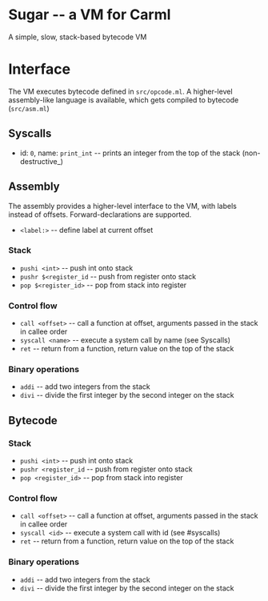 # Sugar -- a VM for Carml

A simple, slow, stack-based bytecode VM

# Interface
The VM executes bytecode defined in `src/opcode.ml`. A higher-level assembly-like language is available, which gets compiled to bytecode (`src/asm.ml`)

## Syscalls
* id: `0`, name: `print_int` -- prints an integer from the top of the stack (non-destructive_)

## Assembly
The assembly provides a higher-level interface to the VM, with labels instead of offsets. Forward-declarations are supported.
* `<label:>` -- define label at current offset
### Stack
* `pushi <int>` -- push int onto stack
* `pushr $<register_id` -- push from register onto stack
* `pop $<register_id>` -- pop from stack into register

### Control flow
* `call <offset>` -- call a function at offset, arguments passed in the stack in callee order
* `syscall <name>` -- execute a system call by name (see Syscalls)
* `ret` -- return from a function, return value on the top of the stack

### Binary operations
* `addi` -- add two integers from the stack
* `divi` -- divide the first integer by the second integer on the stack


## Bytecode
### Stack
* `pushi <int>` -- push int onto stack
* `pushr <register_id` -- push from register onto stack
* `pop <register_id>` -- pop from stack into register

### Control flow
* `call <offset>` -- call a function at offset, arguments passed in the stack in callee order
* `syscall <id>` -- execute a system call with id (see #syscalls)
* `ret` -- return from a function, return value on the top of the stack

### Binary operations
* `addi` -- add two integers from the stack
* `divi` -- divide the first integer by the second integer on the stack